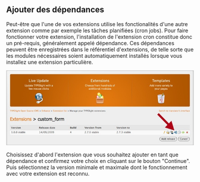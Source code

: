 ## Ajouter des dépendances

Peut-être que l'une de vos extensions utilise les fonctionalités d'une autre 
extension comme par exemple les tâches planifiées (cron jobs). Pour faire 
fonctionner votre extension, l'installation de l'extension cron constitue donc 
un pré-requis, généralement appelé dépendance. Ces dépendances peuvent être 
enregistrées dans le référentiel d'extensions, de telle sorte que les modules 
nécessaires soient automatiquement installés lorsque vous installez une 
extension particulière.

![](images/add-dependency.jpg?raw=true)

Choisissez d'abord l'extension que vous souhaitez ajouter en tant que dépendance 
et confirmez votre choix en cliquant sur le bouton "Continue". Puis sélectionnez 
la version minimale et maximale dont le fonctionnement avec votre extension est 
reconnu.
